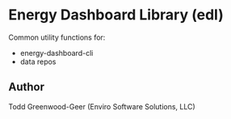 # Energy Dashboard Library (edl) 

Common utility functions for:

* energy-dashboard-cli
* data repos

## Author
Todd Greenwood-Geer (Enviro Software Solutions, LLC)
